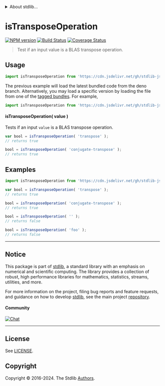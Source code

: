 <!--

@license Apache-2.0

Copyright (c) 2024 The Stdlib Authors.

Licensed under the Apache License, Version 2.0 (the "License");
you may not use this file except in compliance with the License.
You may obtain a copy of the License at

   http://www.apache.org/licenses/LICENSE-2.0

Unless required by applicable law or agreed to in writing, software
distributed under the License is distributed on an "AS IS" BASIS,
WITHOUT WARRANTIES OR CONDITIONS OF ANY KIND, either express or implied.
See the License for the specific language governing permissions and
limitations under the License.

-->


<details>
  <summary>
    About stdlib...
  </summary>
  <p>We believe in a future in which the web is a preferred environment for numerical computation. To help realize this future, we've built stdlib. stdlib is a standard library, with an emphasis on numerical and scientific computation, written in JavaScript (and C) for execution in browsers and in Node.js.</p>
  <p>The library is fully decomposable, being architected in such a way that you can swap out and mix and match APIs and functionality to cater to your exact preferences and use cases.</p>
  <p>When you use stdlib, you can be absolutely certain that you are using the most thorough, rigorous, well-written, studied, documented, tested, measured, and high-quality code out there.</p>
  <p>To join us in bringing numerical computing to the web, get started by checking us out on <a href="https://github.com/stdlib-js/stdlib">GitHub</a>, and please consider <a href="https://opencollective.com/stdlib">financially supporting stdlib</a>. We greatly appreciate your continued support!</p>
</details>

# isTransposeOperation

[![NPM version][npm-image]][npm-url] [![Build Status][test-image]][test-url] [![Coverage Status][coverage-image]][coverage-url] <!-- [![dependencies][dependencies-image]][dependencies-url] -->

> Test if an input value is a BLAS transpose operation.

<!-- Section to include introductory text. Make sure to keep an empty line after the intro `section` element and another before the `/section` close. -->

<section class="intro">

</section>

<!-- /.intro -->

<!-- Package usage documentation. -->



<section class="usage">

## Usage

```javascript
import isTransposeOperation from 'https://cdn.jsdelivr.net/gh/stdlib-js/blas-base-assert-is-transpose-operation@deno/mod.js';
```
The previous example will load the latest bundled code from the deno branch. Alternatively, you may load a specific version by loading the file from one of the [tagged bundles](https://github.com/stdlib-js/blas-base-assert-is-transpose-operation/tags). For example,

```javascript
import isTransposeOperation from 'https://cdn.jsdelivr.net/gh/stdlib-js/blas-base-assert-is-transpose-operation@v0.1.0-deno/mod.js';
```

#### isTransposeOperation( value )

Tests if an input `value` is a BLAS transpose operation.

```javascript
var bool = isTransposeOperation( 'transpose' );
// returns true

bool = isTransposeOperation( 'conjugate-transpose' );
// returns true
```

</section>

<!-- /.usage -->

<!-- Package usage notes. Make sure to keep an empty line after the `section` element and another before the `/section` close. -->

<section class="notes">

</section>

<!-- /.notes -->

<!-- Package usage examples. -->

<section class="examples">

## Examples

<!-- eslint no-undef: "error" -->

```javascript
import isTransposeOperation from 'https://cdn.jsdelivr.net/gh/stdlib-js/blas-base-assert-is-transpose-operation@deno/mod.js';

var bool = isTransposeOperation( 'transpose' );
// returns true

bool = isTransposeOperation( 'conjugate-transpose' );
// returns true

bool = isTransposeOperation( '' );
// returns false

bool = isTransposeOperation( 'foo' );
// returns false
```

</section>

<!-- /.examples -->

<!-- Section to include cited references. If references are included, add a horizontal rule *before* the section. Make sure to keep an empty line after the `section` element and another before the `/section` close. -->

<section class="references">

</section>

<!-- /.references -->

<!-- Section for related `stdlib` packages. Do not manually edit this section, as it is automatically populated. -->

<section class="related">

</section>

<!-- /.related -->

<!-- Section for all links. Make sure to keep an empty line after the `section` element and another before the `/section` close. -->


<section class="main-repo" >

* * *

## Notice

This package is part of [stdlib][stdlib], a standard library with an emphasis on numerical and scientific computing. The library provides a collection of robust, high performance libraries for mathematics, statistics, streams, utilities, and more.

For more information on the project, filing bug reports and feature requests, and guidance on how to develop [stdlib][stdlib], see the main project [repository][stdlib].

#### Community

[![Chat][chat-image]][chat-url]

---

## License

See [LICENSE][stdlib-license].


## Copyright

Copyright &copy; 2016-2024. The Stdlib [Authors][stdlib-authors].

</section>

<!-- /.stdlib -->

<!-- Section for all links. Make sure to keep an empty line after the `section` element and another before the `/section` close. -->

<section class="links">

[npm-image]: http://img.shields.io/npm/v/@stdlib/blas-base-assert-is-transpose-operation.svg
[npm-url]: https://npmjs.org/package/@stdlib/blas-base-assert-is-transpose-operation

[test-image]: https://github.com/stdlib-js/blas-base-assert-is-transpose-operation/actions/workflows/test.yml/badge.svg?branch=v0.1.0
[test-url]: https://github.com/stdlib-js/blas-base-assert-is-transpose-operation/actions/workflows/test.yml?query=branch:v0.1.0

[coverage-image]: https://img.shields.io/codecov/c/github/stdlib-js/blas-base-assert-is-transpose-operation/main.svg
[coverage-url]: https://codecov.io/github/stdlib-js/blas-base-assert-is-transpose-operation?branch=main

<!--

[dependencies-image]: https://img.shields.io/david/stdlib-js/blas-base-assert-is-transpose-operation.svg
[dependencies-url]: https://david-dm.org/stdlib-js/blas-base-assert-is-transpose-operation/main

-->

[chat-image]: https://img.shields.io/gitter/room/stdlib-js/stdlib.svg
[chat-url]: https://app.gitter.im/#/room/#stdlib-js_stdlib:gitter.im

[stdlib]: https://github.com/stdlib-js/stdlib

[stdlib-authors]: https://github.com/stdlib-js/stdlib/graphs/contributors

[umd]: https://github.com/umdjs/umd
[es-module]: https://developer.mozilla.org/en-US/docs/Web/JavaScript/Guide/Modules

[deno-url]: https://github.com/stdlib-js/blas-base-assert-is-transpose-operation/tree/deno
[deno-readme]: https://github.com/stdlib-js/blas-base-assert-is-transpose-operation/blob/deno/README.md
[umd-url]: https://github.com/stdlib-js/blas-base-assert-is-transpose-operation/tree/umd
[umd-readme]: https://github.com/stdlib-js/blas-base-assert-is-transpose-operation/blob/umd/README.md
[esm-url]: https://github.com/stdlib-js/blas-base-assert-is-transpose-operation/tree/esm
[esm-readme]: https://github.com/stdlib-js/blas-base-assert-is-transpose-operation/blob/esm/README.md
[branches-url]: https://github.com/stdlib-js/blas-base-assert-is-transpose-operation/blob/main/branches.md

[stdlib-license]: https://raw.githubusercontent.com/stdlib-js/blas-base-assert-is-transpose-operation/main/LICENSE

</section>

<!-- /.links -->
